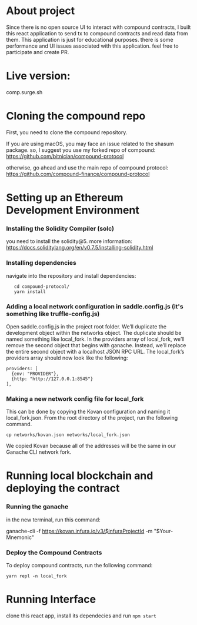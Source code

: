 # About project

Since there is no open source UI to interact with compound contracts, I built this react application to send tx to compound contracts and read data from them.
This application is just for educational purposes. there is some performance and UI issues associated with this application. feel free to participate and create PR.

# Live version:

comp.surge.sh

# Cloning the compound repo

First, you need to clone the compound repository.

If you are using macOS, you may face an issue related to the shasum package. so, I suggest you use my forked repo of compound:
https://github.com/bitnician/compound-protocol

otherwise, go ahead and use the main repo of compound protocol:
https://github.com/compound-finance/compound-protocol

# Setting up an Ethereum Development Environment

### Installing the Solidity Compiler (solc)

you need to install the solidity@5. more information:
https://docs.soliditylang.org/en/v0.7.5/installing-solidity.html

### Installing dependencies

navigate into the repository and install dependencies:

```
   cd compound-protocol/
   yarn install
```

### Adding a local network configuration in saddle.config.js (it's something like truffle-config.js)

Open saddle.config.js in the project root folder. We’ll duplicate the development object within the networks object. The duplicate should be named something like local_fork.
In the providers array of local_fork, we’ll remove the second object that begins with ganache. Instead, we’ll replace the entire second object with a localhost JSON RPC URL. The local_fork’s providers array should now look like the following:

```
providers: [
  {env: "PROVIDER"},
  {http: "http://127.0.0.1:8545"}
],
```

### Making a new network config file for local_fork

This can be done by copying the Kovan configuration and naming it local_fork.json. From the root directory of the project, run the following command.

```
cp networks/kovan.json networks/local_fork.json
```

We copied Kovan because all of the addresses will be the same in our Ganache CLI network fork.

# Running local blockchain and deploying the contract

### Running the ganache

in the new terminal, run this command:

ganache-cli -f https://kovan.infura.io/v3/$infuraProjectId -m "\$Your-Mnemonic"

### Deploy the Compound Contracts

To deploy compound contracts, run the following command:

```
yarn repl -n local_fork

```

# Running Interface

clone this react app, install its dependecies and run `npm start`
